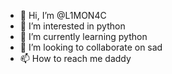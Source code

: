 - 👋 Hi, I’m @L1MON4C
- 👀 I’m interested in python
- 🌱 I’m currently learning python
- 💞️ I’m looking to collaborate on sad
- 📫 How to reach me daddy

<!---
L1MON4C/L1MON4C is a ✨ special ✨ repository because its `README.md` (this file) appears on your GitHub profile.
You can click the Preview link to take a look at your changes.
--->
